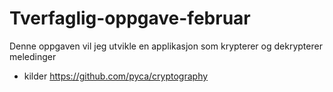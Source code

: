 # Tverfaglig-oppgave-februar

Denne oppgaven vil jeg utvikle en applikasjon som krypterer og dekrypterer meledinger



- kilder
https://github.com/pyca/cryptography
